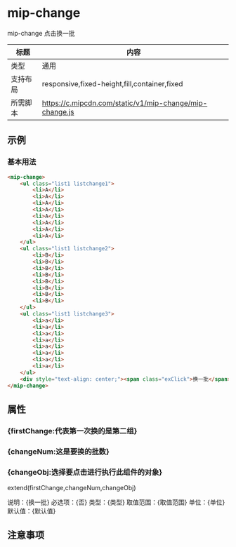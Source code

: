 # mip-change

mip-change 点击换一批

标题|内容
----|----
类型|通用
支持布局|responsive,fixed-height,fill,container,fixed
所需脚本|https://c.mipcdn.com/static/v1/mip-change/mip-change.js

## 示例

### 基本用法
```html
<mip-change>	
	<ul class="list1 listchange1">
		<li>A</li>
		<li>A</li>
		<li>A</li>
		<li>A</li>
		<li>A</li>
		<li>A</li>
		<li>A</li>
		<li>A</li>
	</ul>
	<ul class="list1 listchange2">
		<li>B</li>
		<li>B</li>
		<li>B</li>
		<li>B</li>
		<li>B</li>
		<li>B</li>
		<li>B</li>
		<li>B</li>
	</ul>
	<ul class="list1 listchange3">
		<li>a</li>
		<li>a</li>
		<li>a</li>
		<li>a</li>
		<li>a</li>
		<li>a</li>
		<li>a</li>
		<li>a</li>
	</ul>
	<div style="text-align: center;"><span class="exClick">换一批</span></div>
</mip-change>
```

## 属性

### {firstChange:代表第一次换的是第二组}
### {changeNum:这是要换的批数}
### {changeObj:选择要点击进行执行此组件的对象}
extend(firstChange,changeNum,changeObj)

说明：{换一批}
必选项：{否}
类型：{类型}
取值范围：{取值范围}
单位：{单位}
默认值：{默认值}

## 注意事项

